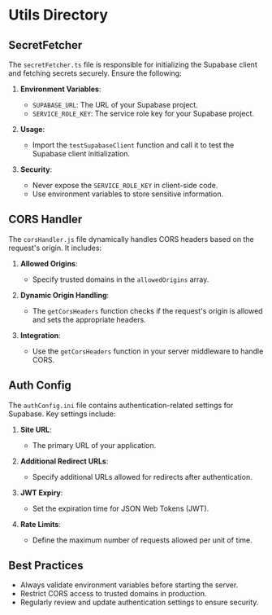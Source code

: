 # Utils Directory

## SecretFetcher

The `secretFetcher.ts` file is responsible for initializing the Supabase client and fetching secrets securely. Ensure the following:

1. **Environment Variables**:

   - `SUPABASE_URL`: The URL of your Supabase project.
   - `SERVICE_ROLE_KEY`: The service role key for your Supabase project.

2. **Usage**:

   - Import the `testSupabaseClient` function and call it to test the Supabase client initialization.

3. **Security**:
   - Never expose the `SERVICE_ROLE_KEY` in client-side code.
   - Use environment variables to store sensitive information.

## CORS Handler

The `corsHandler.js` file dynamically handles CORS headers based on the request's origin. It includes:

1. **Allowed Origins**:

   - Specify trusted domains in the `allowedOrigins` array.

2. **Dynamic Origin Handling**:

   - The `getCorsHeaders` function checks if the request's origin is allowed and sets the appropriate headers.

3. **Integration**:
   - Use the `getCorsHeaders` function in your server middleware to handle CORS.

## Auth Config

The `authConfig.ini` file contains authentication-related settings for Supabase. Key settings include:

1. **Site URL**:

   - The primary URL of your application.

2. **Additional Redirect URLs**:

   - Specify additional URLs allowed for redirects after authentication.

3. **JWT Expiry**:

   - Set the expiration time for JSON Web Tokens (JWT).

4. **Rate Limits**:
   - Define the maximum number of requests allowed per unit of time.

## Best Practices

- Always validate environment variables before starting the server.
- Restrict CORS access to trusted domains in production.
- Regularly review and update authentication settings to ensure security.
